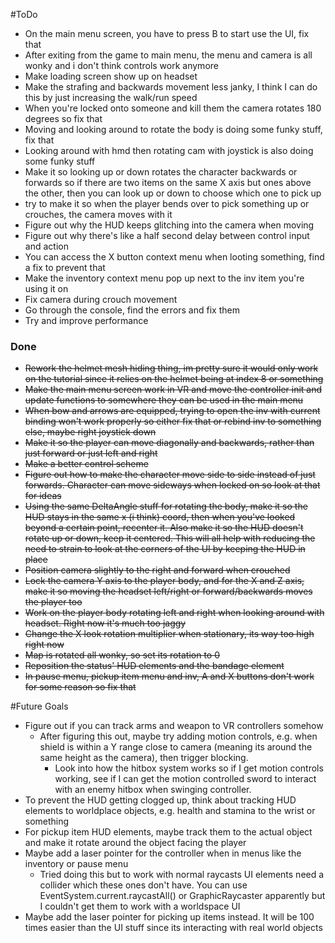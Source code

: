#ToDo
- On the main menu screen, you have to press B to start use the UI, fix that
- After exiting from the game to main menu, the menu and camera is all wonky and i don't think controls work anymore
- Make loading screen show up on headset
- Make the strafing and backwards movement less janky, I think I can do this by just increasing the walk/run speed
- When you're locked onto someone and kill them the camera rotates 180 degrees so fix that
- Moving and looking around to rotate the body is doing some funky stuff, fix that
- Looking around with hmd then rotating cam with joystick is also doing some funky stuff
- Make it so looking up or down rotates the character backwards or forwards so if there are two items on the same X axis but ones above the other, then you can look up or down to choose which one to pick up
- try to make it so when the player bends over to pick something up or crouches, the camera moves with it
- Figure out why the HUD keeps glitching into the camera when moving
- Figure out why there's like a half second delay between control input and action
- You can access the X button context menu when looting something, find a fix to prevent that
- Make the inventory context menu pop up next to the inv item you're using it on
- Fix camera during crouch movement
- Go through the console, find the errors and fix them
- Try and improve performance

### Done
- ~~Rework the helmet mesh hiding thing, im pretty sure it would only work on the tutorial since it relies on the helmet being at index 8 or something~~
- ~~Make the main menu screen work in VR and move the controller init and update functions to somewhere they can be used in the main menu~~
- ~~When bow and arrows are equipped, trying to open the inv with current binding won't work properly so either fix that or rebind inv to something else, maybe right joystick down~~
- ~~Make it so the player can move diagonally and backwards, rather than just forward or just left and right~~
- ~~Make a better control scheme~~
- ~~Figure out how to make the character move side to side instead of just forwards. Character can move sideways when locked on so look at that for ideas~~
- ~~Using the same DeltaAngle stuff for rotating the body, make it so the HUD stays in the same x (i think) coord, then when you've looked beyond a certain point, recenter it. Also make it so the HUD doesn't rotate up or down, keep it centered. This will all help with reducing the need to strain to look at the corners of the UI by keeping the HUD in place~~
- ~~Position camera slightly to the right and forward when crouched~~
- ~~Lock the camera Y axis to the player body, and for the X and Z axis, make it so moving the headset left/right or forward/backwards moves the player too~~
- ~~Work on the player body rotating left and right when looking around with headset. Right now it's much too jaggy~~
- ~~Change the X look rotation multiplier when stationary, its way too high right now~~
- ~~Map is rotated all wonky, so set its rotation to 0~~
- ~~Reposition the status' HUD elements and the bandage element~~
- ~~In pause menu, pickup item menu and inv, A and X buttons don't work for some reason so fix that~~

#Future Goals
- Figure out if you can track arms and weapon to VR controllers somehow
	- After figuring this out, maybe try adding motion controls, e.g. when shield is within a Y range close to camera (meaning its around the same height as the camera), then trigger blocking.
		- Look into how the hitbox system works so if I get motion controls working, see if I can get the motion controlled sword to interact with an enemy hitbox when swinging controller.
- To prevent the HUD getting clogged up, think about tracking HUD elements to worldplace objects, e.g. health and stamina to the wrist or something
- For pickup item HUD elements, maybe track them to the actual object and make it rotate around the object facing the player
- Maybe add a laser pointer for the controller when in menus like the inventory or pause menu
	- Tried doing this but to work with normal raycasts UI elements need a collider which these ones don't have. You can use EventSystem.current.raycastAll() or GraphicRaycaster apparently but I couldn't get them to work with a worldspace UI
- Maybe add the laser pointer for picking up items instead. It will be 100 times easier than the UI stuff since its interacting with real world objects